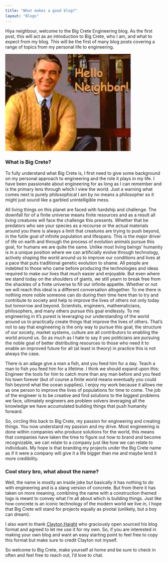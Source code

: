 ```yaml
---
title: "What makes a good blog?"
layout: "Blogs"
---
```


Hiya neighbour, welcome to the Big Crete Engineering blog. As the first post, this will act as an introduction to Big Crete, 
who I am, and what to expect from my blog. This will be the first of many blog posts covering a range of topics from my 
personal life to engineering.

<img class="center-picture sixty-per" src="./assets/Icons/mrRogers.jpeg">

### What is Big Crete?

To fully understand what Big Crete is, I first need to give some background on my personal approach to engineering and 
the role it plays in my life. I have been passionate about engineering for as long as I can remember and is the primary 
lens through which I view the world. Just a warning what comes next is purely philosophical I am by no means a 
philosopher so it might just sound like a garbled unintelligible mess.

All living things on this planet are faced with hardship and challenge. The downfall for of a finite universe means 
finite resources and as a result all living creatures will face the challenge this presents. Whether that be predators 
who see your species as a recourse or the actual materials around you there is always a limit that creatures are trying 
to push beyond, in the futile goal of infinite population and lifespans. This is the major driver of life on earth and 
through the process of evolution animals pursue this goal, for humans we are quite the same. Unlike most living beings’ 
humanity is in a unique position where we can artificially evolve through technology, actively shaping the world around
us to improve our conditions and lives at a pace that puts traditional genetic evolution to shame. All people are 
indebted to those who came before producing the technologies and ideas required to make our lives that much easier and 
enjoyable. But even where we stand today on the shoulders of giants, we still yearn to break free from the shackles of 
a finite universe to fill our infinite appetite. Whether or not we will reach this ideal is a different conversation
altogether. To me there is nothing more noble someone can do during their time here than to try and contribute to 
society and help to improve the lives of others not only today but tomorrow and beyond. Scientists, engineers, 
mathematicians, philosophers, and many others pursue this goal endlessly. To me engineering in it’s purest is leveraging 
our understanding of the world around us to practically create things that improve the lives of others. That’s not to 
say that engineering is the only way to pursue this goal, the structure of our society, market systems, culture are all 
contributors to enabling the world around us. So as much as I hate to say it yes politicians are pursuing the noble goal 
of better distributing resources to those who need it to enable an improved future for all (at least in theory) in 
practice this is not always the case.

There is an adage give a man a fish, and you feed him for a day. Teach a man to fish you feed him for a lifetime. 
I think we should expand upon this: Engineer the tools for him to catch more than any man before and you feed his town 
forever (but of course a finite world means eventually you could fish beyond what the ocean supplies). I enjoy my work 
because it allows me as one person to improve the lives of populations for time to come. The job of the engineer is to 
be creative and find solutions to the biggest problems we face, ultimately engineers are problem solvers leveraging all 
the knowledge we have accumulated building things that push humanity forward.

So, circling this back to Big Crete, my passion for engineering and creating things. You now understand my passion and 
my drive. Most engineering is done within companies who produce solutions for the world, this means that companies have 
taken the time to figure out how to brand and become recognizable, we can relate to a company just like how we can 
relate to individuals. My hope is that branding my projects under the Big Crete name as if it were a company will give 
it a life bigger than me and maybe lend it more credibility.

### Cool story bro, what about the name?
Well, the name is mostly an inside joke but basically it has nothing to do with engineering and is a slang version of 
concrete. But from there it has taken on more meaning, combining the name with a construction themed logo is meant to 
convey what I’m all about which is building things. Just like how concrete is an iconic technology of the modern world 
we live in, I hope that Big Crete will stand for projects equally as pivotal (unlikely, but a boy can dream).

I also want to thank [Clayton Haight](https://clayhaight.com) who graciously open sourced his blog format and agreed to let me 
use it for my own. So, if you are interested in making your own blog and want an easy starting point to feel free to 
copy this format but make sure to credit Clayton not myself.

So welcome to Big Crete, make yourself at home and be sure to check in often and feel free to reach out, I’d love to chat.